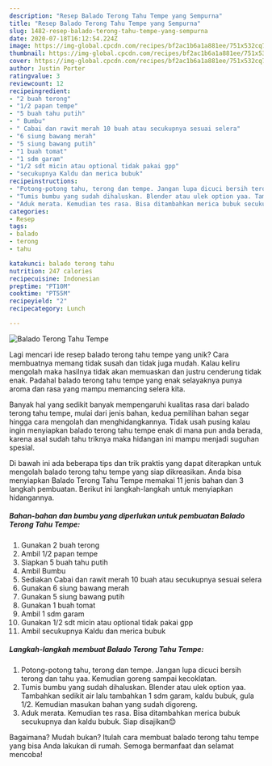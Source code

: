 ```yaml
---
description: "Resep Balado Terong Tahu Tempe yang Sempurna"
title: "Resep Balado Terong Tahu Tempe yang Sempurna"
slug: 1482-resep-balado-terong-tahu-tempe-yang-sempurna
date: 2020-07-18T16:12:54.224Z
image: https://img-global.cpcdn.com/recipes/bf2ac1b6a1a881ee/751x532cq70/balado-terong-tahu-tempe-foto-resep-utama.jpg
thumbnail: https://img-global.cpcdn.com/recipes/bf2ac1b6a1a881ee/751x532cq70/balado-terong-tahu-tempe-foto-resep-utama.jpg
cover: https://img-global.cpcdn.com/recipes/bf2ac1b6a1a881ee/751x532cq70/balado-terong-tahu-tempe-foto-resep-utama.jpg
author: Justin Porter
ratingvalue: 3
reviewcount: 12
recipeingredient:
- "2 buah terong"
- "1/2 papan tempe"
- "5 buah tahu putih"
- " Bumbu"
- " Cabai dan rawit merah 10 buah atau secukupnya sesuai selera"
- "6 siung bawang merah"
- "5 siung bawang putih"
- "1 buah tomat"
- "1 sdm garam"
- "1/2 sdt micin atau optional tidak pakai gpp"
- "secukupnya Kaldu dan merica bubuk"
recipeinstructions:
- "Potong-potong tahu, terong dan tempe. Jangan lupa dicuci bersih terong dan tahu yaa. Kemudian goreng sampai kecoklatan."
- "Tumis bumbu yang sudah dihaluskan. Blender atau ulek option yaa. Tambahkan sedikit air lalu tambahkan 1 sdm garam, kaldu bubuk, gula 1/2. Kemudian masukan bahan yang sudah digoreng."
- "Aduk merata. Kemudian tes rasa. Bisa ditambahkan merica bubuk secukupnya dan kaldu bubuk. Siap disajikan😊"
categories:
- Resep
tags:
- balado
- terong
- tahu

katakunci: balado terong tahu 
nutrition: 247 calories
recipecuisine: Indonesian
preptime: "PT10M"
cooktime: "PT55M"
recipeyield: "2"
recipecategory: Lunch

---
```



![Balado Terong Tahu Tempe](https://img-global.cpcdn.com/recipes/bf2ac1b6a1a881ee/751x532cq70/balado-terong-tahu-tempe-foto-resep-utama.jpg)

Lagi mencari ide resep balado terong tahu tempe yang unik? Cara membuatnya memang tidak susah dan tidak juga mudah. Kalau keliru mengolah maka hasilnya tidak akan memuaskan dan justru cenderung tidak enak. Padahal balado terong tahu tempe yang enak selayaknya punya aroma dan rasa yang mampu memancing selera kita.



Banyak hal yang sedikit banyak mempengaruhi kualitas rasa dari balado terong tahu tempe, mulai dari jenis bahan, kedua pemilihan bahan segar hingga cara mengolah dan menghidangkannya. Tidak usah pusing kalau ingin menyiapkan balado terong tahu tempe enak di mana pun anda berada, karena asal sudah tahu triknya maka hidangan ini mampu menjadi suguhan spesial.


Di bawah ini ada beberapa tips dan trik praktis yang dapat diterapkan untuk mengolah balado terong tahu tempe yang siap dikreasikan. Anda bisa menyiapkan Balado Terong Tahu Tempe memakai 11 jenis bahan dan 3 langkah pembuatan. Berikut ini langkah-langkah untuk menyiapkan hidangannya.

<!--inarticleads1-->

##### Bahan-bahan dan bumbu yang diperlukan untuk pembuatan Balado Terong Tahu Tempe:

1. Gunakan 2 buah terong
1. Ambil 1/2 papan tempe
1. Siapkan 5 buah tahu putih
1. Ambil  Bumbu
1. Sediakan  Cabai dan rawit merah 10 buah atau secukupnya sesuai selera
1. Gunakan 6 siung bawang merah
1. Gunakan 5 siung bawang putih
1. Gunakan 1 buah tomat
1. Ambil 1 sdm garam
1. Gunakan 1/2 sdt micin atau optional tidak pakai gpp
1. Ambil secukupnya Kaldu dan merica bubuk




<!--inarticleads2-->

##### Langkah-langkah membuat Balado Terong Tahu Tempe:

1. Potong-potong tahu, terong dan tempe. Jangan lupa dicuci bersih terong dan tahu yaa. Kemudian goreng sampai kecoklatan.
1. Tumis bumbu yang sudah dihaluskan. Blender atau ulek option yaa. Tambahkan sedikit air lalu tambahkan 1 sdm garam, kaldu bubuk, gula 1/2. Kemudian masukan bahan yang sudah digoreng.
1. Aduk merata. Kemudian tes rasa. Bisa ditambahkan merica bubuk secukupnya dan kaldu bubuk. Siap disajikan😊




Bagaimana? Mudah bukan? Itulah cara membuat balado terong tahu tempe yang bisa Anda lakukan di rumah. Semoga bermanfaat dan selamat mencoba!
